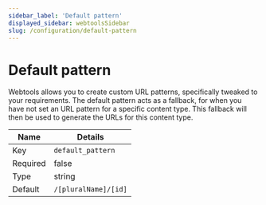 ```yaml
---
sidebar_label: 'Default pattern'
displayed_sidebar: webtoolsSidebar
slug: /configuration/default-pattern
---
```


# Default pattern

Webtools allows you to create custom URL patterns, specifically tweaked to your requirements. The default pattern acts as a fallback, for when you have not set an URL pattern for a specific content type. This fallback will then be used to generate the URLs for this content type.

| Name | Details |
| ---- | ------- |
| Key | `default_pattern` |
| Required | false |
| Type | string |
| Default | `/[pluralName]/[id]` |
